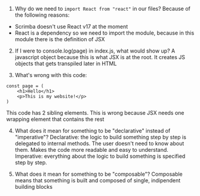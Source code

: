 1. Why do we need to `import React from "react"` in our files?
Because of the following reasons:
- Scrimba doesn't use React v17 at the moment
- React is a dependency so we need to import the module, because in this module there is the definition of JSX

2. If I were to console.log(page) in index.js, what would show up? A javascript object because this is what JSX is at the root. It creates JS objects that gets transpiled later in HTML


3. What's wrong with this code:
```
const page = (
    <h1>Hello</h1>
    <p>This is my website!</p>
)
```
This code has 2 sibling elements. This is wrong because JSX needs one wrapping element that contains the rest


4. What does it mean for something to be "declarative" instead of "imperative"?
Declarative: the logic to build something step by step is delegated to internal methods. The user doesn't need to know about them. Makes the code more readable and easy to understand.
Imperative: everything about the logic to build something is specified step by step.


5. What does it mean for something to be "composable"?
Composable means that something is built and composed of single, indipendent building blocks